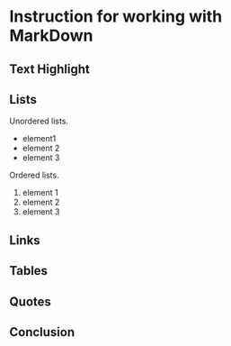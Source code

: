 # Instruction for working with MarkDown

## Text Highlight

## Lists

Unordered lists.
* element1 
* element 2
* element 3

Ordered lists.
1. element 1 
2. element 2
3. element 3

## Links

## Tables

## Quotes

## Conclusion